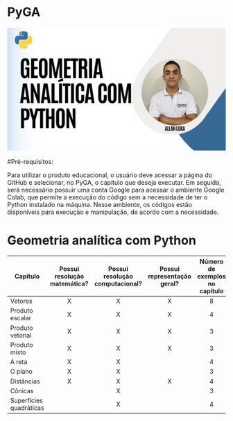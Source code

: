 # PyGA

![PyGA](https://github.com/Allan-Luka/PyGA/blob/main/.github/2.jpg?raw=true)

#Pré-requisitos:

Para utilizar o produto educacional, o usuário deve acessar a página do GitHub e selecionar, no PyGA, o capítulo que deseja executar. Em seguida, será necessário possuir uma conta Google para acessar o ambiente Google Colab, que permite a execução do código sem a necessidade de ter o Python instalado na máquina. Nesse ambiente, os códigos estão disponíveis para execução e manipulação, de acordo com a necessidade.

# Geometria analítica com Python
| Capítulo | Possui resolução<br> matemática?| Possui resolução <br> computacional? |Possui representação <br> geral? |Número de exemplos <br> no capítulo |
|---------------------|:---------:|:-----------:|:-----------------:|:-----------------:|
|Vetores | X | X | X |8|
|Produto escalar | X | X | X |4|
|Produto vetorial | X | X | X |3|
|Produto misto | X | X | X |3|
|A reta | X | X |  |4|
|O plano | X | X |  |3|
|Distâncias | X | X | X |4|
|Cônicas |  | X |  |3|
|Superfícies quadráticas |  | X |  |4|

